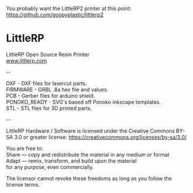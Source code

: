 You probably want the LittleRP2 printer at this point:
https://github.com/goopyplastic/littlerp2

# LittleRP
LittleRP Open Source Resin Printer  
www.littlerp.com

--

DXF - DXF files for lasercut parts.  
FIRMWARE - GRBL .8a hex file and values.  
PCB - Gerber files for arduino shield.  
PONOKO_READY - SVG's based off Ponoko inkscape templates.  
STL - STL files for 3D printed parts.

--

LittleRP Hardware / Software is licensed under the Creative Commons BY-SA 3.0 or greater license: https://creativecommons.org/licenses/by-sa/3.0/

You are free to:  
Share — copy and redistribute the material in any medium or format  
Adapt — remix, transform, and build upon the material  
for any purpose, even commercially.

The licensor cannot revoke these freedoms as long as you follow the license terms.
